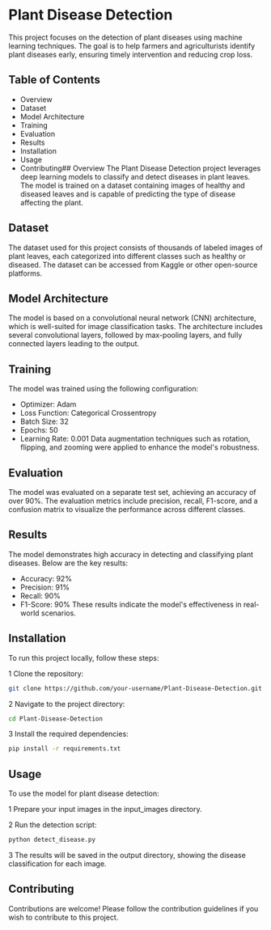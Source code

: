 
# Plant Disease Detection
This project focuses on the detection of plant diseases using machine learning techniques. The goal is to help farmers and agriculturists identify plant diseases early, ensuring timely intervention and reducing crop loss.

## Table of Contents
- Overview
- Dataset
- Model Architecture
- Training
- Evaluation
- Results
- Installation
- Usage
- Contributing## Overview
The Plant Disease Detection project leverages deep learning models to classify and detect diseases in plant leaves. The model is trained on a dataset containing images of healthy and diseased leaves and is capable of predicting the type of disease affecting the plant.

## Dataset
The dataset used for this project consists of thousands of labeled images of plant leaves, each categorized into different classes such as healthy or diseased. The dataset can be accessed from Kaggle or other open-source platforms.

## Model Architecture
The model is based on a convolutional neural network (CNN) architecture, which is well-suited for image classification tasks. The architecture includes several convolutional layers, followed by max-pooling layers, and fully connected layers leading to the output.

## Training
The model was trained using the following configuration:

- Optimizer: Adam
- Loss Function: Categorical Crossentropy
- Batch Size: 32
- Epochs: 50
- Learning Rate: 0.001
Data augmentation techniques such as rotation, flipping, and zooming were applied to enhance the model's robustness.

## Evaluation
The model was evaluated on a separate test set, achieving an accuracy of over 90%. The evaluation metrics include precision, recall, F1-score, and a confusion matrix to visualize the performance across different classes.

## Results
The model demonstrates high accuracy in detecting and classifying plant diseases. Below are the key results:

- Accuracy: 92%
- Precision: 91%
- Recall: 90%
- F1-Score: 90%
These results indicate the model's effectiveness in real-world scenarios.

## Installation
To run this project locally, follow these steps:

1 Clone the repository:
```bash
git clone https://github.com/your-username/Plant-Disease-Detection.git
```
2 Navigate to the project directory:
```bash
cd Plant-Disease-Detection
```
3 Install the required dependencies:
```bash
pip install -r requirements.txt
```
## Usage
To use the model for plant disease detection:

1 Prepare your input images in the input_images directory.

2 Run the detection script:
```bash
python detect_disease.py
```
3 The results will be saved in the output directory, showing the disease classification for each image.
## Contributing
Contributions are welcome! Please follow the contribution guidelines if you wish to contribute to this project.